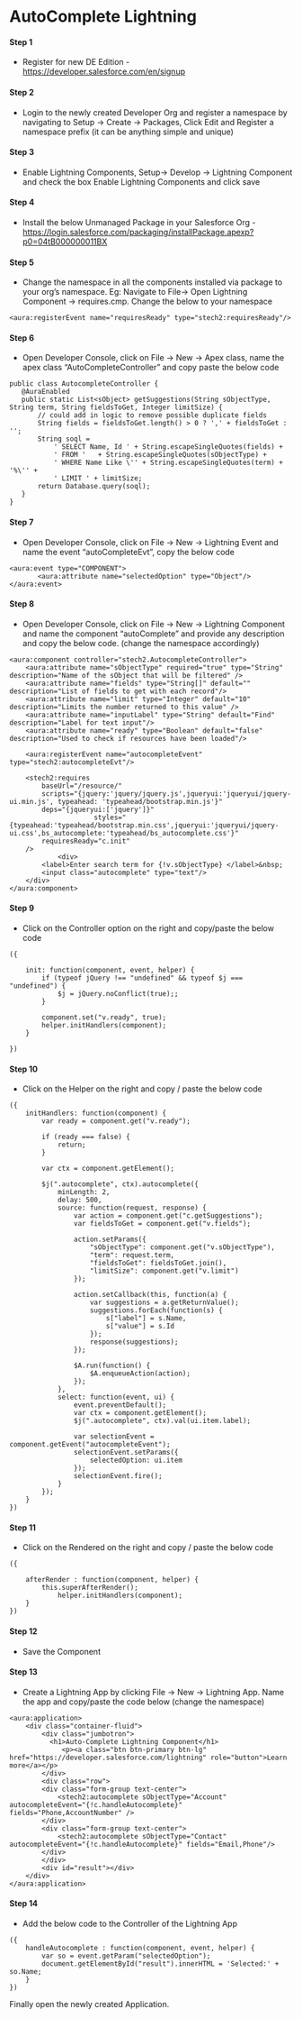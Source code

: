 AutoComplete Lightning
===================
####  Step 1
 *  Register for new DE Edition  - https://developer.salesforce.com/en/signup

####  Step 2
 *  Login to the newly created Developer Org and register a namespace by navigating to  Setup → Create → Packages, Click Edit and Register a namespace prefix (it can be anything simple and unique)

####  Step 3
 *  Enable Lightning Components, Setup→ Develop → Lightning Component and check the box Enable Lightning Components and click save

####  Step 4
 *  Install the below Unmanaged Package in your Salesforce Org - https://login.salesforce.com/packaging/installPackage.apexp?p0=04tB000000011BX

####  Step 5
 *  Change the namespace in all the components installed via package to your org’s namespace. 
Eg: Navigate to File→ Open Lightning Component →  requires.cmp. Change the below to your namespace  
```
<aura:registerEvent name="requiresReady" type="stech2:requiresReady"/> 
```
####  Step 6
 *  Open Developer Console, click on File → New → Apex class, name the apex class “AutoCompleteController” and copy paste the below code  
 ```
 public class AutocompleteController {
    @AuraEnabled
    public static List<sObject> getSuggestions(String sObjectType, String term, String fieldsToGet, Integer limitSize) {
        // could add in logic to remove possible duplicate fields
        String fields = fieldsToGet.length() > 0 ? ',' + fieldsToGet : ''; 
    	String soql = 
            ' SELECT Name, Id ' + String.escapeSingleQuotes(fields) +
            ' FROM '   + String.escapeSingleQuotes(sObjectType) +
            ' WHERE Name Like \'' + String.escapeSingleQuotes(term) + '%\'' +
            ' LIMIT ' + limitSize;
        return Database.query(soql);
    }
}

 ```
####  Step 7
 *  Open Developer Console, click on File → New → Lightning Event and name the event “autoCompleteEvt”, copy the below code
 ```
 <aura:event type="COMPONENT">
		<aura:attribute name="selectedOption" type="Object"/>
</aura:event>

 ```
####  Step 8
 * Open Developer Console, click on File → New → Lightning Component and name the component “autoComplete” and provide any description and copy the below code. (change the namespace accordingly) 
```
<aura:component controller="stech2.AutocompleteController">
    <aura:attribute name="sObjectType" required="true" type="String" description="Name of the sObject that will be filtered" />
    <aura:attribute name="fields" type="String[]" default="" description="List of fields to get with each record"/>
    <aura:attribute name="limit" type="Integer" default="10" description="Limits the number returned to this value" />
    <aura:attribute name="inputLabel" type="String" default="Find" description="Label for text input"/>
    <aura:attribute name="ready" type="Boolean" default="false" description="Used to check if resources have been loaded"/>

    <aura:registerEvent name="autocompleteEvent" type="stech2:autocompleteEvt"/>
    
    <stech2:requires 
        baseUrl="/resource/"
		scripts="{jquery:'jquery/jquery.js',jqueryui:'jqueryui/jquery-ui.min.js', typeahead: 'typeahead/bootstrap.min.js'}"
      	deps="{jqueryui:['jquery']}"
                     styles="{typeahead:'typeahead/bootstrap.min.css',jqueryui:'jqueryui/jquery-ui.css',bs_autocomplete:'typeahead/bs_autocomplete.css'}"
		requiresReady="c.init"
    />
            <div>
        <label>Enter search term for {!v.sObjectType} </label>&nbsp;
        <input class="autocomplete" type="text"/>
    </div>
</aura:component>

```
####  Step 9
* Click on the Controller option on the right and copy/paste the below code 
```
({
    
    init: function(component, event, helper) {       
        if (typeof jQuery !== "undefined" && typeof $j === "undefined") {
            $j = jQuery.noConflict(true);;
        }        
        
       	component.set("v.ready", true);
       	helper.initHandlers(component);
    }
    
})

```   
####  Step 10
*  Click on the Helper on the right and copy / paste the below code
```
({  
    initHandlers: function(component) {
    	var ready = component.get("v.ready");
 
        if (ready === false) {
           	return;
        }
        
        var ctx = component.getElement();
        
        $j(".autocomplete", ctx).autocomplete({
            minLength: 2,
            delay: 500,
            source: function(request, response) {
                var action = component.get("c.getSuggestions");
                var fieldsToGet = component.get("v.fields");
               
                action.setParams({
                    "sObjectType": component.get("v.sObjectType"),
                    "term": request.term,
                    "fieldsToGet": fieldsToGet.join(),
                    "limitSize": component.get("v.limit")
                });
                
                action.setCallback(this, function(a) {
                	var suggestions = a.getReturnValue();
                    suggestions.forEach(function(s) {
                        s["label"] = s.Name,
                        s["value"] = s.Id
                    });
                    response(suggestions);
                });
                
                $A.run(function() {
                    $A.enqueueAction(action); 
                });
            },
            select: function(event, ui) {  
                event.preventDefault();
                var ctx = component.getElement();
                $j(".autocomplete", ctx).val(ui.item.label);
                    
                var selectionEvent = component.getEvent("autocompleteEvent");
                selectionEvent.setParams({
                    selectedOption: ui.item 
                });
                selectionEvent.fire();
            }
        });
    }
})

```
####  Step 11
*   Click on the Rendered on the right and copy / paste the below code
```
({
    
	afterRender : function(component, helper) {
	    this.superAfterRender();
            helper.initHandlers(component);
	}
})

```
####  Step 12
*  Save the Component

####  Step 13
*  Create a Lightning App by clicking File → New → Lightning App. Name the app and copy/paste the code below (change the namespace)
```
<aura:application>
    <div class="container-fluid">
        <div class="jumbotron">
          <h1>Auto-Complete Lightning Component</h1>
             <p><a class="btn btn-primary btn-lg" href="https://developer.salesforce.com/lightning" role="button">Learn more</a></p>
        </div>
        <div class="row">    
        <div class="form-group text-center">
            <stech2:autocomplete sObjectType="Account" autocompleteEvent="{!c.handleAutocomplete}" fields="Phone,AccountNumber" />
        </div>
        <div class="form-group text-center">    
            <stech2:autocomplete sObjectType="Contact" autocompleteEvent="{!c.handleAutocomplete}" fields="Email,Phone"/>
        </div>
        </div>
        <div id="result"></div>
    </div>
</aura:application>

```
####  Step 14
*  Add the below code to the Controller of the Lightning App
```
({
    handleAutocomplete : function(component, event, helper) {
        var so = event.getParam("selectedOption");
        document.getElementById("result").innerHTML = 'Selected:' + so.Name;
    }
})

```

Finally open the newly created Application.


